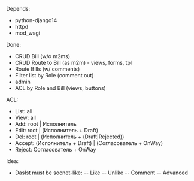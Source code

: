 Depends:
* python-django14
* httpd
* mod_wsgi

Done:
* CRUD Bill (w/o m2ms)
* CRUD Route to Bill (as m2m) - views, forms, tpl
* Route Bills (w/ comments)
* Filter list by Role (comment out)
* admin
* ACL by Role and Bill (views, buttons)

ACL:
* List: all
* View: all
* Add: root | Исполнитель
* Edit: root | (Исполнитель + Draft)
* Del: root | (Исполнитель + (Draft|Rejected))
* Accept: (Исполнитель + Draft) | (Согласователь + OnWay)
* Reject: Согласователь + OnWay

Idea:
* DasIst must be socnet-like:
-- Like
-- Unlike
-- Comment
-- Advanced